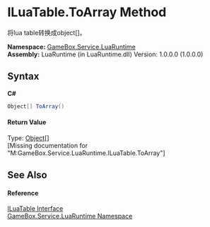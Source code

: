 # ILuaTable.ToArray Method 
 

将lua table转换成object[]。

**Namespace:**&nbsp;<a href="0ce109c1-664b-61df-f44d-f1eea7f8a1d9">GameBox.Service.LuaRuntime</a><br />**Assembly:**&nbsp;LuaRuntime (in LuaRuntime.dll) Version: 1.0.0.0 (1.0.0.0)

## Syntax

**C#**<br />
``` C#
Object[] ToArray()
```


#### Return Value
Type: <a href="http://msdn2.microsoft.com/zh-cn/library/e5kfa45b" target="_blank">Object</a>[]<br />\[Missing <returns> documentation for "M:GameBox.Service.LuaRuntime.ILuaTable.ToArray"\]

## See Also


#### Reference
<a href="c0ffe4c5-0ec3-a191-4b0f-d09698f486d7">ILuaTable Interface</a><br /><a href="0ce109c1-664b-61df-f44d-f1eea7f8a1d9">GameBox.Service.LuaRuntime Namespace</a><br />